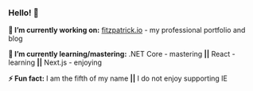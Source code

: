 ### Hello! 👋

**🔭 I’m currently working on:**
[fitzpatrick.io](https://fitzpatrick.io) - my professional portfolio and blog

**🌱 I’m currently learning/mastering:**
.NET Core - mastering **||** React - learning **||** Next.js - enjoying

**⚡ Fun fact:**
I am the fifth of my name **||** I do not enjoy supporting IE



<!--
**jjfitzpatrick/jjfitzpatrick** is a ✨ _special_ ✨ repository because its `README.md` (this file) appears on your GitHub profile.

Here are some ideas to get you started:

- 🔭 I’m currently working on ...
- 🌱 I’m currently learning ...
- 👯 I’m looking to collaborate on ...
- 🤔 I’m looking for help with ...
- 💬 Ask me about ...
- 📫 How to reach me: ...
- 😄 Pronouns: ...
- ⚡ Fun fact: ...
-->
